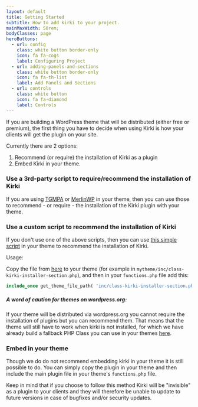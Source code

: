 ```yaml
---
layout: default
title: Getting Started
subtitle: How to add kirki to your project.
mainMaxWidth: 50rem;
bodyClasses: page
heroButtons:
  - url: config
    class: white button border-only
    icon: fa fa-cogs
    label: Configuring Project
  - url: adding-panels-and-sections
    class: white button border-only
    icon: fa fa-th-list
    label: Add Panels and Sections
  - url: controls
    class: white button
    icon: fa fa-diamond
    label: Controls
---
```


If you are building a WordPress theme that will be distributed (either free or premium), the first thing you have to decide when using Kirki is how your clients will get the plugin on your site.

Currently there are 2 options:

1. Recommend (or require) the installation of Kirki as a plugin
2. Embed Kirki in your theme.

### Use a 3rd-party script to require/recommend the installation of Kirki

If you are using [TGMPA](http://tgmpluginactivation.com/) or [MerlinWP](https://merlinwp.com/) in your theme, then you can use those to recommend - or require - the installation of the Kirki plugin with your theme.

### Use a custom script to recommend the installation of Kirki

If you don't use one of the above scripts, then you can use [this simple script](https://github.com/aristath/kirki/tree/master/docs/files/recommend-kirki.php) in your theme to recommend the installation of Kirki.

Usage:

Copy the file from [here](https://github.com/aristath/kirki/tree/master/docs/files/recommend-kirki.php) to your theme (for example in `mytheme/inc/class-kirki-installer-section.php`), and then in your `functions.php` file add this:

```php
include_once get_theme_file_path( 'inc/class-kirki-installer-section.php' );
```

<div class="callout warning ribbon-full">
    <h5>A word of caution for themes on wordpress.org:</h5>
    <p>If your theme will be distributed via wordpress.org you cannot require the installation of plugins but you can recommend them. That means that the theme will still have to work when kirki is not installed, for which we have already build a fallback PHP Class you can use in your themes <a href="https://github.com/aristath/kirki/tree/master/docs/files/class-my-theme-kirki.php">here</a>.</p>
</div>

### Embed in your theme

Though we do do not recommend embedding kirki in your theme it is still possible to do. You can simply copy the plugin in your theme and then include the main plugin file in your theme's `functions.php` file.

Keep in mind that if you choose to follow this method Kirki will be "invisible" as a plugin to your clients and they will therefore be unable to update to future versions in case of bugfixes and/or security updates.
